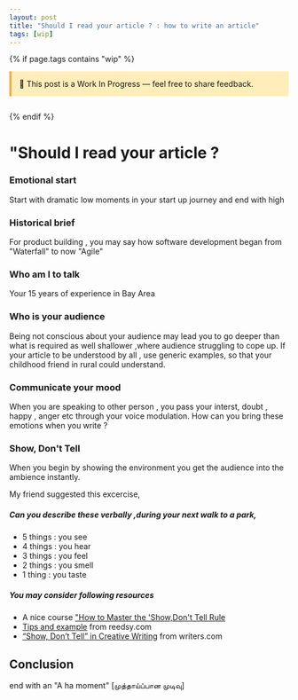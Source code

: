 ```yaml
---
layout: post
title: "Should I read your article ? : how to write an article"
tags: [wip]
---
```


{% if page.tags contains "wip" %}
<div style="background:#ffeeba; border-left:4px solid #f0ad4e; padding:1em; margin-bottom:2em;">
  🚧 This post is a Work In Progress — feel free to share feedback.
</div>
{% endif %}


# "Should I read your article ?

### Emotional start
Start with dramatic low moments in your start up journey and end with high 

### Historical brief 
 For product building , you may say how software development began from "Waterfall" to now "Agile"

### Who am I to talk 
 Your 15 years of experience in Bay Area

### Who is your audience
Being not conscious about your audience may lead you to go deeper than what is required as well shallower ,where audience struggling to cope up.
If your article to be understood by all , use generic examples, so that your childhood friend in rural could understand.
### Communicate your mood
When you are speaking to other person , you pass your interst, doubt , happy , anger etc through your voice modulation. How can you bring these emotions when you write ?
### Show, Don't Tell
When you begin by showing the environment you get the audience into the ambience instantly.

My friend suggested this excercise, 
##### Can you describe these verbally ,during your next walk to a park,
 - 5 things : you see
 - 4 things : you hear
 - 3 things : you feel
 - 2 things : you smell
 - 1 thing  : you taste

##### You may consider following resources

- A nice course ["How to Master the 'Show,Don't Tell Rule](https://reedsy.com/learning/courses/writing/show-dont-tell)
- [Tips and example](https://blog.reedsy.com/show-dont-tell/) from reedsy.com
- [“Show, Don’t Tell” in Creative Writing](https://writers.com/show-dont-tell-writing) from writers.com



## Conclusion

end with an "A ha moment"
[முத்தாய்ப்பான முடிவு]
